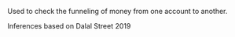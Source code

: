 Used to check the funneling of money from one account to another.

Inferences based on Dalal Street 2019



